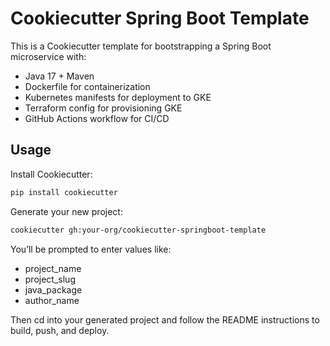 # Cookiecutter Spring Boot Template

This is a Cookiecutter template for bootstrapping a Spring Boot microservice with:

- Java 17 + Maven
- Dockerfile for containerization
- Kubernetes manifests for deployment to GKE
- Terraform config for provisioning GKE
- GitHub Actions workflow for CI/CD

## Usage

Install Cookiecutter:

```bash
pip install cookiecutter
```

Generate your new project:

```bash
cookiecutter gh:your-org/cookiecutter-springboot-template
```

You’ll be prompted to enter values like:

- project_name
- project_slug
- java_package
- author_name

Then cd into your generated project and follow the README instructions to build, push, and deploy.
